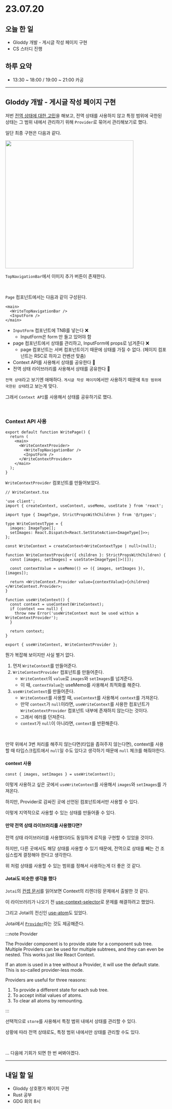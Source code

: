 # 23.07.20

## 오늘 한 일

- Gloddy 개발 - 게시글 작성 페이지 구현
- CS 스터디 진행

## 하루 요약

- 13:30 ~ 18:00 / 19:00 ~ 21:00 카공

---

## Gloddy 개발 - 게시글 작성 페이지 구현

저번 [전역 상태에 대한 고민](07.18%20일지.md#생각)을 해보고, 전역 상태를 사용하지 않고 특정 범위에 국한된 상태는 그 범위 내에서 관리하기 위해 `Provider`로 묶어서 관리해보기로 했다.

일단 최종 구현은 다음과 같다.

<img src="https://user-images.githubusercontent.com/23312485/254798997-18a685c3-8ae6-4160-8315-3996abf2a86f.png" width="400" />

`TopNavigationBar`에서 이미지 추가 버튼이 존재한다.

<br />

`Page` 컴포넌트에서는 다음과 같이 구성된다.

```tsx
<main>
  <WriteTopNavigationBar />
  <InputForm />
</main>
```

- `InputForm` 컴포넌트에 TNB를 넣는다 ❌
  - InputForm은 form 만 들고 있어야 함
- page 컴포넌트에서 상태를 관리하고, InputForm에 props로 넘겨준다 ❌
  - page 컴포넌트는 서버 컴포넌트이기 때문에 상태를 가질 수 없다. (페이지 컴포넌트는 RSC로 하자고 컨벤션 맞춤)
- Context API를 사용해서 상태를 공유한다 🤔
- 전역 상태 라이브러리를 사용해서 상태를 공유한다 🤔

`전역 상태`라고 보기엔 애매하다. `게시글 작성 페이지`에서만 사용하기 때문에 `특정 범위에 국한된 상태`라고 보는게 맞다.

그래서 `Context API`를 사용해서 상태를 공유하기로 했다.

<br />

### Context API 사용

```tsx
export default function WritePage() {
  return (
    <main>
      <WriteContextProvider>
        <WriteTopNavigationBar />
        <InputForm />
      </WriteContextProvider>
    </main>
  );
}
```

`WriteContextProvider` 컴포넌트를 만들어보았다.

```tsx
// WriteContext.tsx

'use client';
import { createContext, useContext, useMemo, useState } from 'react';

import type { ImageType, StrictPropsWithChildren } from '@/types';

type WriteContextType = {
  images: ImageType[];
  setImages: React.Dispatch<React.SetStateAction<ImageType[]>>;
};

const WriteContext = createContext<WriteContextType | null>(null);

function WriteContextProvider({ children }: StrictPropsWithChildren) {
  const [images, setImages] = useState<ImageType[]>([]);

  const contextValue = useMemo(() => ({ images, setImages }), [images]);

  return <WriteContext.Provider value={contextValue}>{children}</WriteContext.Provider>;
}

function useWriteContext() {
  const context = useContext(WriteContext);
  if (context === null) {
    throw new Error('useWriteContext must be used within a WriteContextProvider');
  }

  return context;
}

export { useWriteContext, WriteContextProvider };
```

뭔가 복잡해 보이지만 사실 별거 없다.

1. 먼저 `WriteContext`를 만들어준다.
2. `WriteContextProvider` 컴포넌트를 만들어준다.
   - `WriteContext`의 `value`로 `images`와 `setImages`를 넘겨준다.
   - 이 때, `contextValue`는 useMemo를 사용해서 최적화를 해준다.
3. `useWriteContext`를 만들어준다.
   - `WriteContext`를 사용할 때, `useContext`를 사용해서 `context`를 가져온다.
   - 만약 `context`가 `null`이라면, `useWriteContext`를 사용한 컴포넌트가 `WriteContextProvider` 컴포넌트 내부에 존재하지 않는다는 것이다.
   - 그래서 에러를 던져준다.
   - `context`가 `null`이 아니라면, `context`를 반환해준다.

<br />

만약 위에서 3번 처리를 해주지 않는다면(타입을 좁혀주지 않는다면), context를 사용할 때 타입스크립트에서 `null`일 수도 있다고 생각하기 때문에 `null` 체크를 해줘야한다.

#### context 사용

```tsx
const { images, setImages } = useWriteContext();
```

이렇게 사용하고 싶은 곳에서 `useWriteContext`를 사용해서 `images`와 `setImages`를 가져온다.

하지만, Provider로 감싸진 곳에 선언된 컴포넌트에서만 사용할 수 있다.

이렇게 지역적으로 사용할 수 있는 상태를 만들어줄 수 있다.

#### 만약 전역 상태 라이브러리를 사용했다면?

전역 상태 라이브러리를 사용했더라도 동일하게 로직을 구현할 수 있었을 것이다.

하지만, 다른 곳에서도 해당 상태를 사용할 수 있기 때문에, 전역으로 상태를 빼는 건 조심스럽게 결정해야 한다고 생각한다.

위 처럼 상태를 사용할 수 있는 범위를 정해서 사용하는게 더 좋은 것 같다.

#### Jotai도 비슷한 생각을 했다

`Jotai`의 [컨셉 문서](https://jotai.org/docs/basics/concepts)를 읽어보면 Context의 리렌더링 문제에서 출발한 것 같다.

이 라이브러리가 나오기 전 [use-context-selector](https://github.com/dai-shi/use-context-selector)로 문제를 해결하려고 했었다.

그리고 Jotai의 전신인 [use-atom](https://github.com/dai-shi/use-atom)도 있었다.

Jotai에서 [`Provider`](https://jotai.org/docs/core/provider)라는 것도 제공해준다.

:::note Provider

The Provider component is to provide state for a component sub tree. Multiple Providers can be used for multiple subtrees, and they can even be nested. This works just like React Context.

If an atom is used in a tree without a Provider, it will use the default state. This is so-called provider-less mode.

Providers are useful for three reasons:

1. To provide a different state for each sub tree.
2. To accept initial values of atoms.
3. To clear all atoms by remounting.

:::

선택적으로 `store`를 사용해서 특정 범위 내에서 상태를 관리할 수 있다.

상황에 따라 전역 상태로도, 특정 범위 내에서만 상태를 관리할 수도 있다.

<br />

... 다음에 기회가 되면 한 번 써봐야겠다.

---

## 내일 할 일

- Gloddy 상호평가 페이지 구현
- Rust 공부
- GDG 회의 8시
